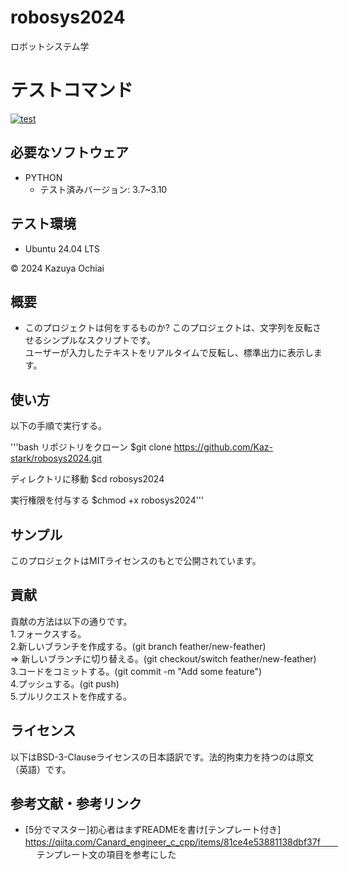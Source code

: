 # robosys2024
ロボットシステム学

# テストコマンド
[![test](https://github.com/Kaz-stark/robosys2024/actions/workflows/test.yml/badge.svg)](https://github.com/Kaz-stark/robosys2024/actions/workflows/test.yml)


## 必要なソフトウェア
- PYTHON
  - テスト済みバージョン: 3.7~3.10

 ## テスト環境
 - Ubuntu 24.04 LTS

© 2024 Kazuya Ochiai

## 概要
- このプロジェクトは何をするものか?
  このプロジェクトは、文字列を反転させるシンプルなスクリプトです。  
ユーザーが入力したテキストをリアルタイムで反転し、標準出力に表示します。    　


## 使い方
以下の手順で実行する。

'''bash
リポジトリをクローン
$git clone https://github.com/Kaz-stark/robosys2024.git

ディレクトリに移動
$cd robosys2024

実行権限を付与する
$chmod +x robosys2024'''

   


## サンプル
このプロジェクトはMITライセンスのもとで公開されています。

## 貢献
貢献の方法は以下の通りです。  
1.フォークスする。  
2.新しいブランチを作成する。(git branch feather/new-feather)  
⇒ 新しいブランチに切り替える。(git checkout/switch feather/new-feather)  
3.コードをコミットする。(git commit -m "Add some feature")  
4.プッシュする。(git push)  
5.プルリクエストを作成する。

## ライセンス
以下はBSD-3-Clauseライセンスの日本語訳です。法的拘束力を持つのは原文（英語）です。  

## 参考文献・参考リンク  
- [5分でマスター]初心者はまずREADMEを書け[テンプレート付き] https://qiita.com/Canard_engineer_c_cpp/items/81ce4e53881138dbf37f　　
 　 テンプレート文の項目を参考にした

